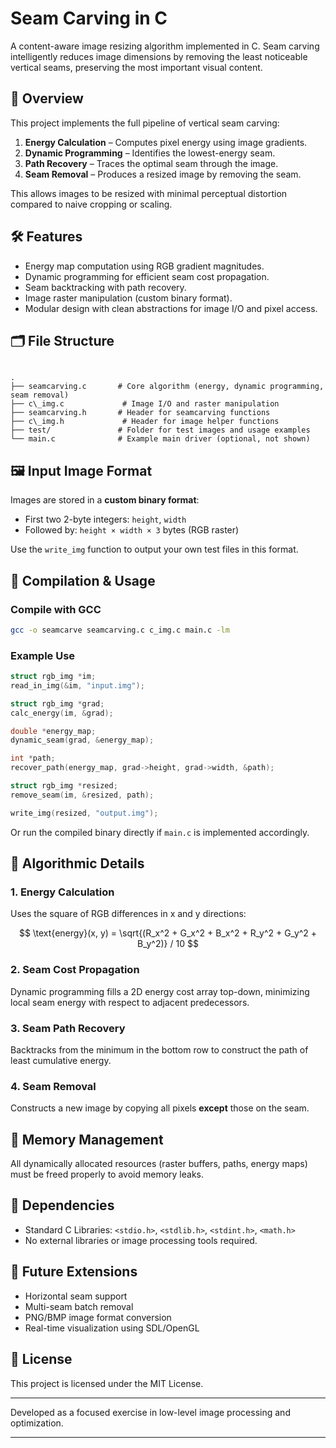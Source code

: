 # Seam Carving in C

A content-aware image resizing algorithm implemented in C. Seam carving intelligently reduces image dimensions by removing the least noticeable vertical seams, preserving the most important visual content.

## 📸 Overview

This project implements the full pipeline of vertical seam carving:
1. **Energy Calculation** – Computes pixel energy using image gradients.
2. **Dynamic Programming** – Identifies the lowest-energy seam.
3. **Path Recovery** – Traces the optimal seam through the image.
4. **Seam Removal** – Produces a resized image by removing the seam.

This allows images to be resized with minimal perceptual distortion compared to naive cropping or scaling.

## 🛠 Features

- Energy map computation using RGB gradient magnitudes.
- Dynamic programming for efficient seam cost propagation.
- Seam backtracking with path recovery.
- Image raster manipulation (custom binary format).
- Modular design with clean abstractions for image I/O and pixel access.

## 🗂 File Structure

```

.
├── seamcarving.c       # Core algorithm (energy, dynamic programming, seam removal)
├── c\_img.c             # Image I/O and raster manipulation
├── seamcarving.h       # Header for seamcarving functions
├── c\_img.h             # Header for image helper functions
├── test/               # Folder for test images and usage examples
└── main.c              # Example main driver (optional, not shown)

````

## 🖼 Input Image Format

Images are stored in a **custom binary format**:
- First two 2-byte integers: `height`, `width`
- Followed by: `height × width × 3` bytes (RGB raster)

Use the `write_img` function to output your own test files in this format.

## 🧪 Compilation & Usage

### Compile with GCC

```bash
gcc -o seamcarve seamcarving.c c_img.c main.c -lm
````

### Example Use

```c
struct rgb_img *im;
read_in_img(&im, "input.img");

struct rgb_img *grad;
calc_energy(im, &grad);

double *energy_map;
dynamic_seam(grad, &energy_map);

int *path;
recover_path(energy_map, grad->height, grad->width, &path);

struct rgb_img *resized;
remove_seam(im, &resized, path);

write_img(resized, "output.img");
```

Or run the compiled binary directly if `main.c` is implemented accordingly.

## 📐 Algorithmic Details

### 1. Energy Calculation

Uses the square of RGB differences in x and y directions:

$$
\text{energy}(x, y) = \sqrt{(R_x^2 + G_x^2 + B_x^2 + R_y^2 + G_y^2 + B_y^2)} / 10
$$

### 2. Seam Cost Propagation

Dynamic programming fills a 2D energy cost array top-down, minimizing local seam energy with respect to adjacent predecessors.

### 3. Seam Path Recovery

Backtracks from the minimum in the bottom row to construct the path of least cumulative energy.

### 4. Seam Removal

Constructs a new image by copying all pixels **except** those on the seam.

## 🧼 Memory Management

All dynamically allocated resources (raster buffers, paths, energy maps) must be freed properly to avoid memory leaks.

## 🧾 Dependencies

* Standard C Libraries: `<stdio.h>`, `<stdlib.h>`, `<stdint.h>`, `<math.h>`
* No external libraries or image processing tools required.

## 📌 Future Extensions

* Horizontal seam support
* Multi-seam batch removal
* PNG/BMP image format conversion
* Real-time visualization using SDL/OpenGL

## 📄 License

This project is licensed under the MIT License.

---

Developed as a focused exercise in low-level image processing and optimization.

---
